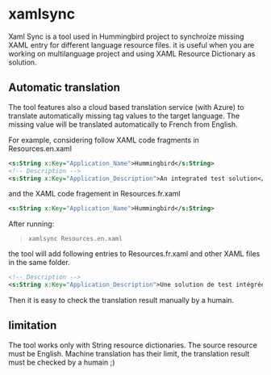 # xamlsync
Xaml Sync is a tool used in Hummingbird project to synchroize missing XAML entry for different language resource files.
it is useful when you are working on multilanguage project and using XAML Resource Dictionary as solution.

## Automatic translation
The tool features also a cloud based translation service (with Azure) to translate automatically missing tag values to the target language. The missing value will be translated automatically to French from English.

For example, considering follow XAML code fragments in Resources.en.xaml
```xml
<s:String x:Key="Application_Name">Hummingbird</s:String>
<!-- Description -->
<s:String x:Key="Application_Description">An integrated test solution</s:String>
```

and the XAML code fragement in Resources.fr.xaml
```xml
<s:String x:Key="Application_Name">Hummingbird</s:String>
```
After running:
> `xamlsync Resources.en.xaml`

the tool will add following entries to Resources.fr.xaml and other XAML files in the same folder.
```xml
<!-- Description -->
<s:String x:Key="Application_Description">Une solution de test intégrée</s:String> 
```
Then it is easy to check the translation result manually by a humain.


## limitation
The tool works only with String resource dictionaries.
The source resource must be English.
Machine translation has their limit, the translation result must be checked by a humain ;)
